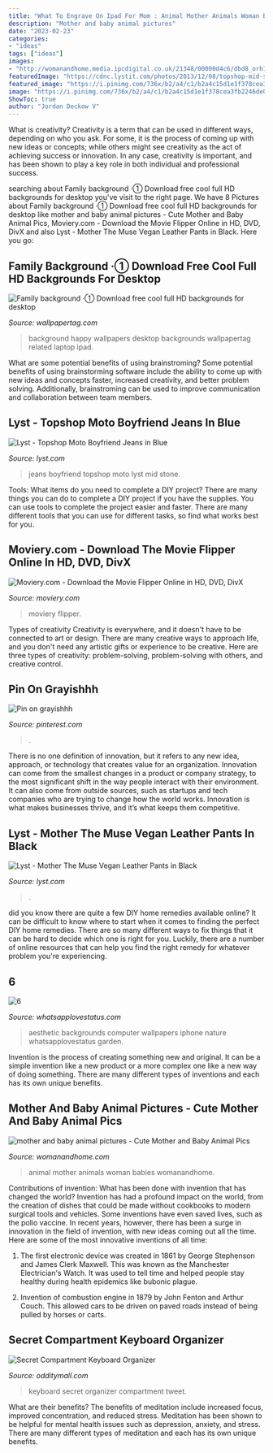 ```yaml
---
title: "What To Engrave On Ipad For Mom : Animal Mother Animals Woman Babies Womanandhome"
description: "Mother and baby animal pictures"
date: "2023-02-23"
categories:
- "ideas"
tags: ["ideas"]
images:
- "http://womanandhome.media.ipcdigital.co.uk/21348/00000d4c6/dbd8_orh100000w570/rexfeatures-1476591g.jpg"
featuredImage: "https://cdnc.lystit.com/photos/2013/12/08/topshop-mid-stone-moto-boyfriend-jeans-product-2-15991418-235779667.jpeg"
featured_image: "https://i.pinimg.com/736x/b2/a4/c1/b2a4c15d1e1f378cea3fb2246de070df.jpg"
image: "https://i.pinimg.com/736x/b2/a4/c1/b2a4c15d1e1f378cea3fb2246de070df.jpg"
ShowToc: true
author: "Jordan Deckow V"
---
```



What is creativity?
Creativity is a term that can be used in different ways, depending on who you ask. For some, it is the process of coming up with new ideas or concepts; while others might see creativity as the act of achieving success or innovation. In any case, creativity is important, and has been shown to play a key role in both individual and professional success.

	

		
searching about Family background ·① Download free cool full HD backgrounds for desktop you've visit to the right page. We have 8 Pictures about Family background ·① Download free cool full HD backgrounds for desktop like mother and baby animal pictures - Cute Mother and Baby Animal Pics, Moviery.com - Download the Movie Flipper Online in HD, DVD, DivX and also Lyst - Mother The Muse Vegan Leather Pants in Black. Here you go:
		
    
## Family Background ·① Download Free Cool Full HD Backgrounds For Desktop

<img loading=lazy src="https://wallpapertag.com/wallpaper/middle/9/d/6/113810-full-size-family-background-1920x1200-photos.jpg" onerror="this.onerror=null;this.src='https://tse3.mm.bing.net/th?id=OIP.pTX9AkesPPtAZS9xneK1JgHaE8&amp;pid=15.1';" alt="Family background ·① Download free cool full HD backgrounds for desktop">

_Source: wallpapertag.com_

>background happy wallpapers desktop backgrounds wallpapertag related laptop ipad. 

	

What are some potential benefits of using brainstroming?
Some potential benefits of using brainstorming software include the ability to come up with new ideas and concepts faster, increased creativity, and better problem solving. Additionally, brainstroming can be used to improve communication and collaboration between team members.

    
## Lyst - Topshop Moto Boyfriend Jeans In Blue

<img loading=lazy src="https://cdnc.lystit.com/photos/2013/12/08/topshop-mid-stone-moto-boyfriend-jeans-product-2-15991418-235779667.jpeg" onerror="this.onerror=null;this.src='https://tse2.mm.bing.net/th?id=OIP.aMfkE4NIW77ZuovT4rpzPQHaLH&amp;pid=15.1';" alt="Lyst - Topshop Moto Boyfriend Jeans in Blue">

_Source: lyst.com_

>jeans boyfriend topshop moto lyst mid stone. 

	

Tools: What items do you need to complete a DIY project?
There are many things you can do to complete a DIY project if you have the supplies. You can use tools to complete the project easier and faster. There are many different tools that you can use for different tasks, so find what works best for you.

    
## Moviery.com - Download The Movie Flipper Online In HD, DVD, DivX

<img loading=lazy src="http://content.moviery.com/79/010579/6.jpg" onerror="this.onerror=null;this.src='https://tse3.mm.bing.net/th?id=OIP.Nnq4hvBvc_B4F-VBQLwJLQHaDJ&amp;pid=15.1';" alt="Moviery.com - Download the Movie Flipper Online in HD, DVD, DivX">

_Source: moviery.com_

>moviery flipper. 

	

Types of creativity
Creativity is everywhere, and it doesn't have to be connected to art or design. There are many creative ways to approach life, and you don't need any artistic gifts or experience to be creative. Here are three types of creativity: problem-solving, problem-solving with others, and creative control.

    
## Pin On Grayishhh

<img loading=lazy src="https://i.pinimg.com/736x/b2/a4/c1/b2a4c15d1e1f378cea3fb2246de070df.jpg" onerror="this.onerror=null;this.src='https://tse4.mm.bing.net/th?id=OIP.bcvGh9rbQtzGQ18B8J0ZFAHaNJ&amp;pid=15.1';" alt="Pin on grayishhh">

_Source: pinterest.com_

>. 

	

There is no one definition of innovation, but it refers to any new idea, approach, or technology that creates value for an organization. Innovation can come from the smallest changes in a product or company strategy, to the most significant shift in the way people interact with their environment. It can also come from outside sources, such as startups and tech companies who are trying to change how the world works. Innovation is what makes businesses thrive, and it’s what keeps them competitive.

    
## Lyst - Mother The Muse Vegan Leather Pants In Black

<img loading=lazy src="https://cdnd.lystit.com/photos/7090-2015/10/30/mother-pick-of-the-litter-the-muse-vegan-leather-pants-pick-of-the-litter-product-4-243683918-normal.jpeg" onerror="this.onerror=null;this.src='https://tse2.mm.bing.net/th?id=OIP.-ovZfp3bziG4fLO2zSMYFgHaNI&amp;pid=15.1';" alt="Lyst - Mother The Muse Vegan Leather Pants in Black">

_Source: lyst.com_

>. 

	

did you know there are quite a few DIY home remedies available online?
It can be difficult to know where to start when it comes to finding the perfect DIY home remedies. There are so many different ways to fix things that it can be hard to decide which one is right for you. Luckily, there are a number of online resources that can help you find the right remedy for whatever problem you're experiencing.

    
## 6

<img loading=lazy src="https://1.bp.blogspot.com/-3Lj0P13_IPc/XGr3EdZoIGI/AAAAAAAAPLg/HOFiULDcLoAhH0JFC07-H8c2cSD1fUSfwCLcBGAs/s1600/wallpaper-backgrounds-aesthetic-computer.jpg" onerror="this.onerror=null;this.src='https://tse4.mm.bing.net/th?id=OIP.t47u5k_ACSQpvGXxetylHgAAAA&amp;pid=15.1';" alt="6">

_Source: whatsapplovestatus.com_

>aesthetic backgrounds computer wallpapers iphone nature whatsapplovestatus garden. 

	

Invention is the process of creating something new and original. It can be a simple invention like a new product or a more complex one like a new way of doing something. There are many different types of inventions and each has its own unique benefits.

    
## Mother And Baby Animal Pictures - Cute Mother And Baby Animal Pics

<img loading=lazy src="http://womanandhome.media.ipcdigital.co.uk/21348/00000d4c6/dbd8_orh100000w570/rexfeatures-1476591g.jpg" onerror="this.onerror=null;this.src='https://tse4.mm.bing.net/th?id=OIP.0V8aWkAKiaCSvnscJ9u70QHaLH&amp;pid=15.1';" alt="mother and baby animal pictures - Cute Mother and Baby Animal Pics">

_Source: womanandhome.com_

>animal mother animals woman babies womanandhome. 

	

Contributions of invention: What has been done with invention that has changed the world?
Invention has had a profound impact on the world, from the creation of dishes that could be made without cookbooks to modern surgical tools and vehicles. Some inventions have even saved lives, such as the polio vaccine. In recent years, however, there has been a surge in innovation in the field of invention, with new ideas coming out all the time. Here are some of the most innovative inventions of all time:
1) The first electronic device was created in 1861 by George Stephenson and James Clerk Maxwell. This was known as the Manchester Electrician's Watch. It was used to tell time and helped people stay healthy during health epidemics like bubonic plague.

2) Invention of combustion engine in 1879 by John Fenton and Arthur Couch. This allowed cars to be driven on paved roads instead of being pulled by horses or carts.

    
## Secret Compartment Keyboard Organizer

<img loading=lazy src="https://odditymall.com/includes/content/secret-compartment-keyboard-organizer-0.jpg" onerror="this.onerror=null;this.src='https://tse3.mm.bing.net/th?id=OIP.d0qvDKXB6xlGO-nHvm2niAHaG1&amp;pid=15.1';" alt="Secret Compartment Keyboard Organizer">

_Source: odditymall.com_

>keyboard secret organizer compartment tweet. 

	

What are their benefits?
The benefits of meditation include increased focus, improved concentration, and reduced stress. Meditation has been shown to be helpful for mental health issues such as depression, anxiety, and stress. There are many different types of meditation and each has its own unique benefits.

